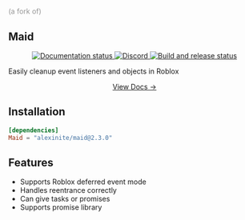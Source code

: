 #

<span style="color:rgb(150,150,150)">(a fork of)</span>

## Maid

<div align="center">
    <a href="http://quenty.github.io/NevermoreEngine/">
        <img src="https://github.com/Quenty/NevermoreEngine/actions/workflows/docs.yml/badge.svg" alt="Documentation status"/>
    </a>
    <a href="https://discord.gg/mhtGUS8">
        <img src="https://img.shields.io/discord/385151591524597761?color=5865F2&label=discord&logo=discord&logoColor=white" alt="Discord"/>
    </a>
    <a href="https://github.com/Quenty/NevermoreEngine/actions">
        <img src="https://github.com/Quenty/NevermoreEngine/actions/workflows/build.yml/badge.svg" alt="Build and release status"/>
    </a>
</div>

Easily cleanup event listeners and objects in Roblox

<div align="center">
    <a href="https://quenty.github.io/NevermoreEngine/api/Maid">View Docs →</a>
</div>

## Installation

```toml
[dependencies]
Maid = "alexinite/maid@2.3.0"
```

## Features

* Supports Roblox deferred event mode
* Handles reentrance correctly
* Can give tasks or promises
* Supports promise library
